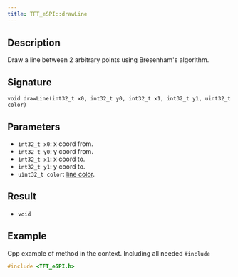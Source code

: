 ```yaml
---
title: TFT_eSPI::drawLine 
---
```


## Description

Draw a line between 2 arbitrary points using Bresenham's algorithm.

## Signature

`void drawLine(int32_t x0, int32_t y0, int32_t x1, int32_t y1, uint32_t color)`

## Parameters

* `ìnt32_t x0`: x coord from.
* `ìnt32_t y0`: y coord from.
* `ìnt32_t x1`: x coord to.
* `ìnt32_t y1`: y coord to.
* `uìnt32_t color`: [line color](../colors.md).

## Result

* `void`

## Example

Cpp example of method in the context. Including all needed `#include`

``` cpp
#include <TFT_eSPI.h>

```